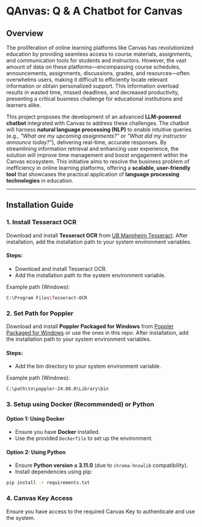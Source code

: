 # QAnvas: Q & A Chatbot for Canvas

## Overview

The proliferation of online learning platforms like Canvas has revolutionized education by providing seamless access to course materials, assignments, and communication tools for students and instructors. However, the vast amount of data on these platforms—encompassing course schedules, announcements, assignments, discussions, grades, and resources—often overwhelms users, making it difficult to efficiently locate relevant information or obtain personalized support. This information overload results in wasted time, missed deadlines, and decreased productivity, presenting a critical business challenge for educational institutions and learners alike.

This project proposes the development of an advanced **LLM-powered chatbot** integrated with Canvas to address these challenges. The chatbot will harness **natural language processing (NLP)** to enable intuitive queries (e.g., _"What are my upcoming assignments?"_ or _"What did my instructor announce today?"_), delivering real-time, accurate responses. By streamlining information retrieval and enhancing user experience, the solution will improve time management and boost engagement within the Canvas ecosystem. This initiative aims to resolve the business problem of inefficiency in online learning platforms, offering a **scalable, user-friendly tool** that showcases the practical application of **language processing technologies** in education.

---

## Installation Guide

### 1. Install Tesseract OCR
Download and install **Tesseract OCR** from [UB Mannheim Tesseract](https://github.com/UB-Mannheim/tesseract/wiki). After installation, add the installation path to your system environment variables.

#### Steps:
- Download and install Tesseract OCR.
- Add the installation path to the system environment variable.

Example path (Windows):
```bash
C:\Program Files\Tesseract-OCR
```

### 2. Set Path for Poppler
Download and install **Poppler Packaged for Windows** from [Poppler Packaged for Windows](https://github.com/oschwartz10612/poppler-windows) or use the ones in this repo. After installation, add the installation path to your system environment variables.

#### Steps:
- Add the bin directory to your system environment variable.

Example path (Windows):
```bash
C:\path\to\poppler-24.08.0\Library\bin
```

### 3. Setup using Docker (Recommended) or Python

#### Option 1: Using Docker
- Ensure you have **Docker** installed.
- Use the provided `Dockerfile`  to set up the environment.

#### Option 2: Using Python
- Ensure **Python version ≤ 3.11.0** (due to `chroma-hnswlib` compatibility).
- Install dependencies using pip:
```bash
pip install -r requirements.txt
```

### 4. Canvas Key Access
Ensure you have access to the required Canvas Key to authenticate and use the system.

